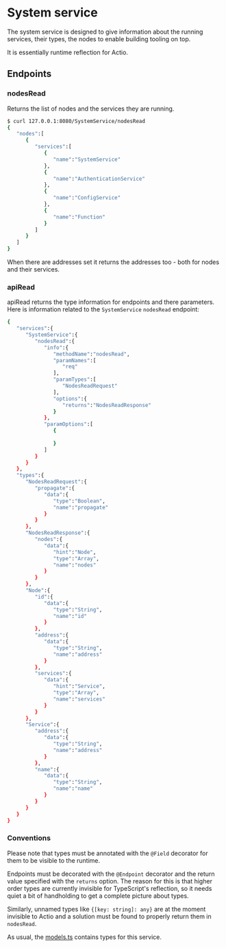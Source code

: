 # System service

The system service is designed to give information about the running services, their types, the nodes to enable building tooling on top.

It is essentially runtime reflection for Actio.

## Endpoints

### nodesRead

Returns the list of nodes and the services they are running.

```sh
$ curl 127.0.0.1:8080/SystemService/nodesRead
{
   "nodes":[
      {
         "services":[
            {
               "name":"SystemService"
            },
            {
               "name":"AuthenticationService"
            },
            {
               "name":"ConfigService"
            },
            {
               "name":"Function"
            }
         ]
      }
   ]
}
```

When there are addresses set it returns the addresses too - both for nodes and their services.

### apiRead

apiRead returns the type information for endpoints and there parameters. Here is information related to the `SystemService` `nodesRead` endpoint:

```sh
{
   "services":{
      "SystemService":{
         "nodesRead":{
            "info":{
               "methodName":"nodesRead",
               "paramNames":[
                  "req"
               ],
               "paramTypes":[
                  "NodesReadRequest"
               ],
               "options":{
                  "returns":"NodesReadResponse"
               }
            },
            "paramOptions":[
               {
                  
               }
            ]
         }
      }
   },
   "types":{
      "NodesReadRequest":{
         "propagate":{
            "data":{
               "type":"Boolean",
               "name":"propagate"
            }
         }
      },
      "NodesReadResponse":{
         "nodes":{
            "data":{
               "hint":"Node",
               "type":"Array",
               "name":"nodes"
            }
         }
      },
      "Node":{
         "id":{
            "data":{
               "type":"String",
               "name":"id"
            }
         },
         "address":{
            "data":{
               "type":"String",
               "name":"address"
            }
         },
         "services":{
            "data":{
               "hint":"Service",
               "type":"Array",
               "name":"services"
            }
         }
      },
      "Service":{
         "address":{
            "data":{
               "type":"String",
               "name":"address"
            }
         },
         "name":{
            "data":{
               "type":"String",
               "name":"name"
            }
         }
      }
   }
}
```

### Conventions

Please note that types must be annotated with the `@Field` decorator for them to be visible to the runtime.

Endpoints must be decorated with the `@Endpoint` decorator and the return value specified with the `returns` option. The reason for this is that higher order types are currently invisible for TypeScript's reflection, so it needs quiet a bit of handholding to get a complete picture about types.

Similarly, unnamed types like `{[key: string]: any}` are at the moment invisible to Actio and a solution must be found to properly return them in `nodesRead`.

As usual, the [models.ts](./models.ts) contains types for this service.
